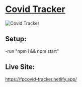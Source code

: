#  [Covid Tracker](https://fpcovid-tracker.netlify.app/)

![Covid Tracker](https://i.ibb.co/DV9vFJh/Screen-Shot-2020-09-19-at-2-44-02-PM.png)

## Setup:
-run "npm i && npm start"

## Live Site:
https://fpcovid-tracker.netlify.app/
